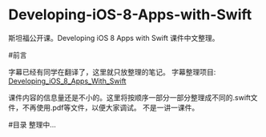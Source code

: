 # Developing-iOS-8-Apps-with-Swift
斯坦福公开课。Developing iOS 8 Apps with Swift 课件中文整理。

#前言

字幕已经有同学在翻译了，这里就只放整理的笔记。
字幕整理项目:
[Developing_iOS_8_Apps_With_Swift](https://github.com/x140yu/Developing_iOS_8_Apps_With_Swift)

课件内容的信息量还是不小的。这里将按顺序一部分一部分整理成不同的.swift文件，不再使用.pdf等文件，以便大家调试。
不是一讲一课件。

#目录
整理中...
